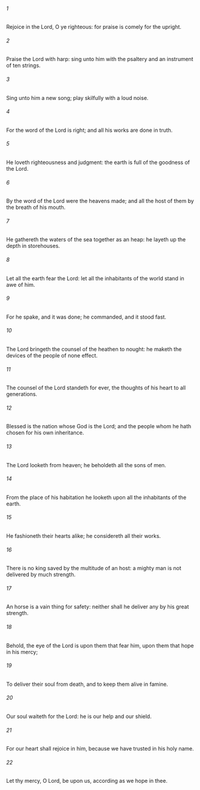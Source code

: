 ###### 1
Rejoice in the Lord, O ye righteous: for praise is comely for the upright.

###### 2
Praise the Lord with harp: sing unto him with the psaltery and an instrument of ten strings.

###### 3
Sing unto him a new song; play skilfully with a loud noise.

###### 4
For the word of the Lord is right; and all his works are done in truth.

###### 5
He loveth righteousness and judgment: the earth is full of the goodness of the Lord.

###### 6
By the word of the Lord were the heavens made; and all the host of them by the breath of his mouth.

###### 7
He gathereth the waters of the sea together as an heap: he layeth up the depth in storehouses.

###### 8
Let all the earth fear the Lord: let all the inhabitants of the world stand in awe of him.

###### 9
For he spake, and it was done; he commanded, and it stood fast.

###### 10
The Lord bringeth the counsel of the heathen to nought: he maketh the devices of the people of none effect.

###### 11
The counsel of the Lord standeth for ever, the thoughts of his heart to all generations.

###### 12
Blessed is the nation whose God is the Lord; and the people whom he hath chosen for his own inheritance.

###### 13
The Lord looketh from heaven; he beholdeth all the sons of men.

###### 14
From the place of his habitation he looketh upon all the inhabitants of the earth.

###### 15
He fashioneth their hearts alike; he considereth all their works.

###### 16
There is no king saved by the multitude of an host: a mighty man is not delivered by much strength.

###### 17
An horse is a vain thing for safety: neither shall he deliver any by his great strength.

###### 18
Behold, the eye of the Lord is upon them that fear him, upon them that hope in his mercy;

###### 19
To deliver their soul from death, and to keep them alive in famine.

###### 20
Our soul waiteth for the Lord: he is our help and our shield.

###### 21
For our heart shall rejoice in him, because we have trusted in his holy name.

###### 22
Let thy mercy, O Lord, be upon us, according as we hope in thee.

